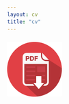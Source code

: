 ```yaml
---
layout: cv
title: "cv"
---
```


### [![pdf icon](/assets/cvpdf/pdf.png "Download Ananna's cv")](assets/cv/Ananna_CV.pdf)


